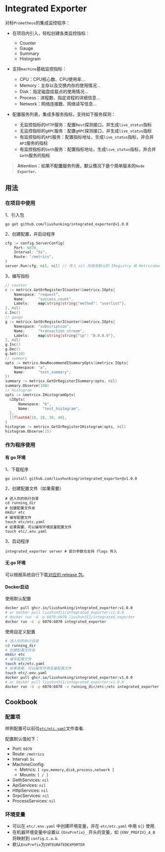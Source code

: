 # Integrated Exporter

对标`Prometheus`的集成监控程序：

- 在项目内引入，轻松创建各类监控指标：
  - Counter
  - Gauge
  - Summary
  - Histogram
- 支持`machine`基础监控指标：
  - CPU：CPU核心数、CPU使用率...
  - Memory：主存以及交换内存的使用情况...
  - Disk：指定磁盘挂载点的使用情况...
  - Process：进程数、指定进程的详细信息...
  - Network：网络连接数、网络读写信息...
  


- 配置服务列表，集成多服务指标，支持如下服务探测：
  - 无监控指标的`HTTP`服务：配置`Rest`探测接口，并生成`live_status`指标
  - 无监控指标的`gRPC`服务：配置`gRPC`探测接口，并生成`live_status`指标
  - 有监控指标的`API`服务：配置指标地址，生成`live_status`指标，并合并`API`服务的指标
  - 有监控指标的`Geth`服务：配置指标地址，生成`live_status`指标，并合并`Geth`服务的指标

> **Attention：如果不配置服务列表，默认情况下是个简单版本的`Node Exporter`.**



## 用法

### 在项目中使用

1、引入包

```shell
go get github.com/liushunking/integrated_exporter@v1.0.0
```

2、创建配置，并启动程序

```go
cfg := config.ServerConfig{
    Port: 6070,
    Interval: "5s",
    Route: "/metrics",
}
server.Run(cfg, nil, nil) // 传入 nil 则使用默认的 IRegistry 和 MetricsHandler
```

3、编写指标

```go
// counter
c := metricx.GetOrRegisterICounter(&metricx.IOpts{
    Namespace: "request",
    Name:      "success_count",
    Labels:    map[string]string{"method": "userlist"},
}, nil)
c.Inc()
// gauge
g := metricx.GetOrRegisterICounter(&metricx.IOpts{
    Namespace: "subscription",
    Name:      "transaction_stream",
    Labels:    map[string]string{"ip": "0.0.0.0"},
}, nil)
g.Inc()
g.Dec()
g.Set(10)
// summary
opts := metricx.NewRecommendISummaryOpts(&metricx.IOpts{
    Namespace: "a",
    Name:      "test_summary",
})
summary := metricx.GetOrRegisterISummary(opts, nil)
summary.Observe(100)
// histogram
opts := &metricx.IHistogramOpts{
  &IOpts{
      Namespace: "b",
      Name:      "test_histogram",
  },
  []float64{10, 20, 30, 40},
}
histogram := metricx.GetOrRegisterIHistogram(opts, nil)
histogram.Observe(15)
```

### 作为程序使用

#### 有 go 环境

1、下载程序

```shell
go install github.com/liushunking/integrated_exporter@v1.0.0
```

2、创建配置文件（如果需要）

```shell
# 进入你的执行目录
cd running_dir
# 创建配置文件夹
mkdir etc
# 编写配置文件
touch etc/etc.yaml
# 如果需要，可以编写环境变量配置文件
touch etc/.env.yaml
```

3、启动程序

```shell
integrated_exporter server # 部分参数也支持 flags 传入
```



#### 无 go 环境

可以根据系统自行下载[对应的 release 包](https://github.com/liushunking/integrated_exporter/releases)。



#### Docker启动

使用默认配置

```sh
docker pull ghcr.io/liushunking/integrated_exporter:v1.0.0
# or docker pull liushun311/integrated_exporter:v1.0.0
# docker run -d -p 6070:6070 liushun311/integrated_exporter
docker run -d -p 6070:6070 integrated_exporter
```

使用自定义配置

```sh
# 进入你的执行目录
cd running_dir
# 创建配置文件夹
mkdir etc
# 编写配置文件
touch etc/etc.yaml
# 如果需要，可以编写环境变量配置文件
touch etc/.env.yaml
docker pull ghcr.io/liushunking/integrated_exporter:v1.0.0
# or docker pull liushun311/integrated_exporter:v1.0.0
docker run -d -p 6070:6070 -v running_dir/etc:/etc integrated_exporter
```



## Cookbook

### 配置项

样例配置可以前往[`etc/etc.yaml`](https://github.com/liushunking/integrated_exporter/blob/main/etc/etc.yaml)文件查看.

配置默认值如下：

- Port: `6070`
- Route: `/metrics`
- Interval: `5s`
- MachineConfig:
  - Metrics: `[ cpu,memory,disk,process,network ]`
  - Mounts: `[ / ]`
- GethServices: `nil`
- ApiServices: `nil`
- HttpServices: `nil`
- GrpcServices: `nil`
- ProcessServices: `nil`



### 环境变量

- 可以在 `etc/.env.yaml` 中创建环境变量，并在 `etc/etc.yaml` 中用 `${}` 使用.
- 在机器环境变量中设置以 `{EnvPrefix}_` 开头的变量，如 `{ENV_PREFIX}_A_B` 将映射到 `config.C.a.b`.
- 默认`EnvPrefix`为`INTEGRATEDEXPORTER`

